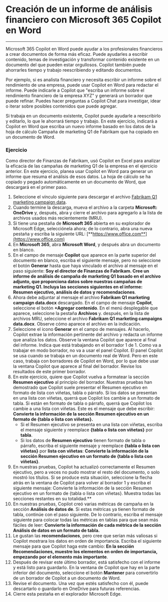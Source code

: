 # Creación de un informe de análisis financiero con Microsoft 365 Copilot en Word
---
Microsoft 365 Copilot en Word puede ayudar a los profesionales financieros a crear documentos de forma más eficaz. Puede ayudarles a escribir contenido, temas de investigación y transformar contenido existente en un documento del que pueden estar orgullosos. Copilot también puede ahorrarles tiempo y trabajo reescribiendo y editando documentos.

Por ejemplo, si es analista financiero y necesita escribir un informe sobre el rendimiento de una empresa, puede usar Copilot en Word para redactar el informe. Puede indicarle a Copilot que "escriba un informe sobre el rendimiento financiero de la empresa XYZ" y generará un borrador que puede refinar. Puedes hacer preguntas a Copilot Chat para investigar, idear o iterar sobre posibles contenidos que puede agregar.

Si trabaja en un documento existente, Copilot puede ayudarle a reescribirlo y editarlo, lo que le ahorrará tiempo y trabajo. En este ejercicio, indicará a Copilot en Word que escriba un nuevo informe basado en los datos de la hoja de cálculo Campaña de marketing Q1 de Fabrikam que ha copiado en un documento de Word.

### Ejercicio

Como director de Finanzas de Fabrikam, usó Copilot en Excel para analizar la eficacia de las campañas de marketing Q1 de la empresa en el ejercicio anterior. En este ejercicio, planea usar Copilot en Word para generar un informe que resuma el análisis de esos datos. La hoja de cálculo se ha copiado y pegado automáticamente en un documento de Word, que descargará en el primer paso.

1. Seleccione el vínculo siguiente para descargar el archivo [Fabrikam Q1 marketing campaign data](https://go.microsoft.com/fwlink/?linkid=2268926).
1. Cuando termine la descarga, mueva el archivo a la carpeta **Microsoft: OneDrive** y, después, abra y cierre el archivo para agregarlo a la lista de archivos usados más recientemente (MRU).
1. Si tiene una pestaña de **Microsoft 365** abierta en su explorador de Microsoft Edge, selecciónela ahora; de lo contrario, abra una nueva pestaña y escriba la siguiente URL: [**https://www.office.com**](https://www.office.com)
1. En **Microsoft 365**, abra **Microsoft Word**, y después abra un documento en blanco.
1. En el campo de mensaje **Copilot** que aparece en la parte superior del documento en blanco, escriba el siguiente mensaje, pero no seleccione el botón **Generar** hasta que haya vinculado el archivo al mensaje en el paso siguiente: **Soy el director de Finanzas de Fabrikam. Cree un informe de análisis de campaña de marketing Q1 basado en el archivo adjunto, que proporciona datos sobre nuestras campañas de marketing Q1. Incluya las secciones siguientes en el informe: Resumen ejecutivo, análisis de datos y recomendaciones**.
1. Ahora debe adjuntar al mensaje el archivo **Fabrikam Q1 marketing campaign data.docx** descargado. En el campo de mensaje **Copilot**, seleccione el botón **+Agregar contenido**. En el menú desplegable que aparece, seleccione la pestaña **Archivos** y. después, en la lista de archivos MRU, seleccione el archivo **Fabrikam Q1 marketing campaigns data.docx**. Observe cómo aparece el archivo en la indicación.
1. Seleccione el icono **Generar** en el campo de mensajes. Al hacerlo, Copilot extrae la información pertinente del archivo y redacta un informe que analiza los datos. Observe la ventana Copilot que aparece al final del informe. Indica que está trabajando en el borrador 1 de 1. Como va a trabajar en modo borrador, no va a usar el panel Copilot. El panel Copilot se usa cuando se trabaja en un documento real de Word. Pero en este caso, trabaja con borradores de Copilot en Word, por lo que debe usar la ventana Copilot que aparece al final del borrador. Revise los resultados de este primer borrador. 
1. En este ejercicio, quiere que Copilot vuelva a formatear la sección **Resumen ejecutivo** al principio del borrador. Nuestras pruebas han demostrado que Copilot suele presentar el Resumen ejecutivo en formato de lista con viñetas, tabla o párrafo. Si los datos se presentan en una lista con viñetas, querrá que Copilot los cambie a un formato de tabla. Si están en formato de tabla o párrafo, querrá que Copilot los cambie a una lista con viñetas. Este es el mensaje que debe escribir: **Convierte la información de la sección Resumen ejecutivo en un formato de {tabla o lista con viñetas}.** 
    - Si el Resumen ejecutivo se presenta en una lista con viñetas, escriba el mensaje siguiente y reemplace **{tabla o lista con viñetas}** por **tabla**. 
    - Si los datos de **Resumen ejecutivo** tienen formato de tabla o párrafo, escriba el siguiente mensaje y reemplace **{tabla o lista con viñetas}** por **lista con viñetas**: **Convierte la información de la sección Resumen ejecutivo en un formato de {tabla o lista con viñetas}**.
1. En nuestras pruebas, Copilot ha actualizó correctamente el Resumen ejecutivo, pero a veces no pudo mostrar el resto del documento, o solo mostró los títulos. Si se produce esta situación, seleccione la flecha atrás en la ventana de Copilot para volver al borrador 1 y escriba el siguiente mensaje: Convierte la información de la sección Resumen ejecutivo en un formato de {tabla o lista con viñetas}. Muestra todas las secciones restantes en su totalidad.**
1. En nuestras pruebas, Copilot creó varias métricas de campaña en la sección **Análisis de datos de**. Si estas métricas ya tienen formato de tabla, continúe con el paso siguiente. De lo contrario, escriba el mensaje siguiente para colocar todas las métricas en tablas para que sean más fáciles de leer: **Convierte la información de cada métrica de la sección Análisis de datos en un formato de tabla.**
1. Le gustan las **recomendaciones**, pero cree que serían más valiosas si Copilot mostrara los datos en orden de importancia. Escriba el siguiente mensaje para que Copilot haga este cambio: **En la sección Recomendaciones, muestre los elementos en orden de importancia, empezando por el elemento más importante**.
1. Después de revisar este último borrador, está satisfecho con el informe y está listo para guardarlo. En la ventana de Copilot que hay en la parte inferior del documento, seleccione el botón **Mantener** para convertirlo de un borrador de Copilot a un documento de Word.
1. Revise el documento. Una vez que estés satisfecho con él, puede descartarlo o guardarlo en OneDrive para futuras referencias.
1. Cierre esta pestaña en el explorador Microsoft Edge.
